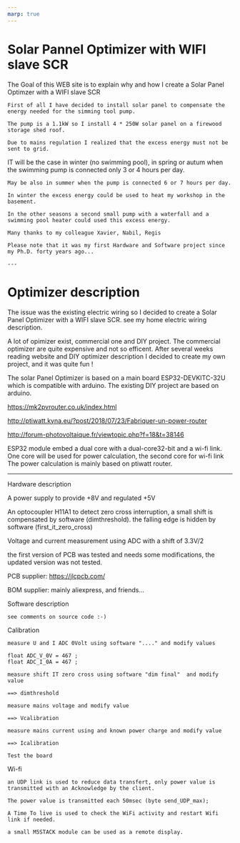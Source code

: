 ```yaml
---
marp: true
---
```


# Solar Pannel Optimizer with WIFI slave SCR

The Goal of this WEB site is to explain why and how I create a Solar Panel Optimzer with a WIFI slave SCR

    First of all I have decided to install solar panel to compensate the energy needed for the simming tool pump.
    
    The pump is a 1.1kW so I install 4 * 250W solar panel on a firewood storage shed roof.

    Due to mains regulation I realized that the excess energy must not be sent to grid. 
    
   IT will be the case in winter (no swimming pool), in spring or autum when the swimming pump is connected only 3 or 4 hours per day.

    May be also in summer when the pump is connected 6 or 7 hours per day.

    In winter the excess energy could be used to heat my workshop in the basement.

    In the other seasons a second small pump with a waterfall and a swimming pool heater could used this excess energy.

    Many thanks to my colleague Xavier, Nabil, Regis

    Please note that it was my first Hardware and Software project since my Ph.D. forty years ago...
    
    ---
# Optimizer description

The issue was the existing electric wiring so I decided to create a Solar Panel Optimizer with a WIFI slave SCR. see my home electric wiring description.

A lot of opimizer exist, commercial one and DIY project. The commercial optimizer are quite expensive and not so efficent. After several weeks reading website and DIY optimizer description I decided to create my own project, and it was quite fun !

 The solar Panel Optimizer is based on a main board ESP32-DEVKITC-32U which is compatible with arduino. The existing DIY project are based on arduino.

 https://mk2pvrouter.co.uk/index.html

 http://ptiwatt.kyna.eu/?post/2018/07/23/Fabriquer-un-power-router

 http://forum-photovoltaique.fr/viewtopic.php?f=18&t=38146
 

 ESP32 module embed a dual core with a dual-core32-bit and a wi-fi link. 
 One core will be used for power calculation, the second core for wi-fi link
 The power calculation is mainly based on ptiwatt router.

---
Hardware description

 A power supply to provide +8V and regulated +5V 

 An optocoupler H11A1 to detect zero cross interruption, a small shift is compensated by software (dimthreshold). the falling edge is hidden by software (first_it_zero_cross)

 Voltage and current measurement using ADC with a shift of 3.3V/2

 the first version of PCB was tested and needs some modifications, the updated version was not tested.
 
 PCB supplier: https://jlcpcb.com/

 BOM supplier: mainly aliexpress, and friends...


Software description

    see comments on source code :-)

Calibration

    measure U and I ADC 0Volt using software "...." and modify values

    float ADC_V_0V = 467 ;
    float ADC_I_0A = 467 ;

    measure shift IT zero cross using software "dim final"  and modify value 

    ==> dimthreshold

    measure mains voltage and modify value

    ==> Vcalibration

    measure mains current using and known power charge and modify value

    ==> Icalibration

    Test the board 
 
Wi-fi

    an UDP link is used to reduce data transfert, only power value is transmitted with an Acknowledge by the client.

    The power value is transmitted each 50msec (byte send_UDP_max); 

    A Time To live is used to check the WiFi activity and restart Wifi link if needed.

    a small M5STACK module can be used as a remote display.

    



